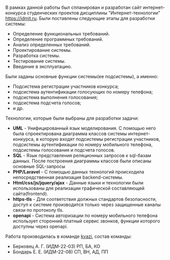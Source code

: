 В рамках данной работы был спланирован и разработан сайт интернет-конкурса студенческих проектов дисциплины "Интернет-технологии" https://idmit.ru.
Были поставлены следующие этапы для разработки системы:
- Определение функциональных требований.
- Определение программных требований.
- Анализ определенных требований.
- Проектирование системы.
- Разработка системы.
- Тестирование системы.
- Введение в эксплуатацию.

Были заданы основные функции системы(ее подсистемы), а именно:
- Подсистема регистрации участников конкурса;
- подсистема аутентификации голосующих по номеру телефона;
- подсистема выполнения голосования;
- подсистема подсчета голосов;
- и др.

Технологии, которые были выбраны для разработки задачи:
- **UML** - Унифицированный язык моделирования. С помощью него была спроектирована диаграмма классов системы интернет-конкурса, в которую входят подсистемы регистрации участников, подсистемы аутентификации по номеру мобильного телефона, подсистемы голосования и подсчета голосов.
- **SQL** - Язык представления реляционных запросов к sql-базам данных. После построения диаграммы классов были описаны основные SQL-запросы
- **PHP/Laravel** - С помощью данных технологий происходила непосредственная реализация backend-системы.
- **Html/css/js/jquery/ajax** - Данные языки и технологии были использованы для реализации графической составляющей сайта(frontend).
- **https-tls** - Для соответствия должных стандартов безопасности, доступ к системе производится только через защищенные каналы связи по протоколу tls.
- **openapi** - Система авторизации по номеру мобильного телефона использует сторонний платный сервис звонков, функции которого доступны через openapi.

Работа производилась в команде [kvazi](https://github.com/kvazi-team/idmit.ru), состав команды:
- Берковец А. Г. (ИДМ-22-03) РП, БА, КО
- Бондарь Е. Е. (ИДМ-22-08) СП, ВН, АД, ПП
